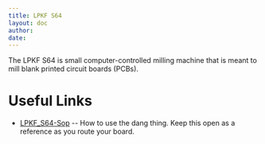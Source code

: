 ```yaml
---
title: LPKF S64
layout: doc
author: 
date: 
---
```


The LPKF S64 is small computer-controlled milling machine that is meant to mill blank printed circuit boards (PCBs).

# Useful Links
<!---
- [Before-you-get-started](Before-you-get-started) -- you MUST read this before using the LPKF
-->
- [LPKF_S64-Sop](LPKF_S64-Sop) -- How to use the dang thing. Keep this open as a reference as you route your board.
<!---
- [Design-rules](Design-rules) -- How to design your board, including LPKF capabilities
- [LPKF-Maintenance](LPKF-Maintenance) --Includes changing bits, tool collet, et cetera
- [LPKF-MiniContac-RS-Plating-Tank](LPKF-MiniContac-RS-Plating-Tank)
- [LPKF-Supplies](LPKF-Supplies) -- Bits, PCB materials, et cetera.
- [LPKF-Troubleshooting](LPKF-Troubleshooting) -- When things go wrong
- [Using-LPKF's-Easycontac-Rivet-System](Using-LPKF's-Easycontac-Rivet-System)
- [Material Safety Data Sheet for related products](man_msds.pdf)
-->